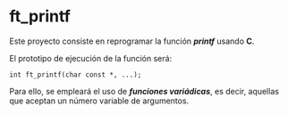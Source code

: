 # ft_printf
Este proyecto consiste en reprogramar la función ***printf*** usando **C**.

El prototipo de ejecución de la función será:
~~~
int ft_printf(char const *, ...);
~~~

Para ello, se empleará el uso de ***funciones variádicas***, es decir, aquellas que aceptan un número variable de argumentos.
